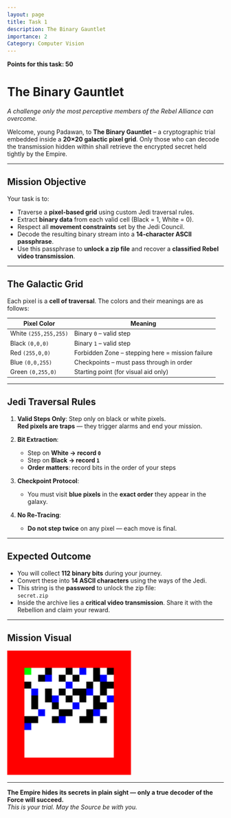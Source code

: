 ```yaml
---
layout: page
title: Task 1
description: The Binary Gauntlet
importance: 2
Category: Computer Vision
---
```


**Points for this task: 50**

# The Binary Gauntlet  
_A challenge only the most perceptive members of the Rebel Alliance can overcome._

Welcome, young Padawan, to **The Binary Gauntlet** – a cryptographic trial embedded inside a **20×20 galactic pixel grid**. Only those who can decode the transmission hidden within shall retrieve the encrypted secret held tightly by the Empire.

---

## Mission Objective

Your task is to:

- Traverse a **pixel-based grid** using custom Jedi traversal rules.
- Extract **binary data** from each valid cell (Black = 1, White = 0).
- Respect all **movement constraints** set by the Jedi Council.
- Decode the resulting binary stream into a **14-character ASCII passphrase**.
- Use this passphrase to **unlock a zip file** and recover a **classified Rebel video transmission**.

---

## The Galactic Grid

Each pixel is a **cell of traversal**. The colors and their meanings are as follows:

| Pixel Color           | Meaning                              |
| --------------------- | ------------------------------------ |
| White `(255,255,255)` | Binary `0` – valid step              |
| Black `(0,0,0)`       | Binary `1` – valid step              |
| Red `(255,0,0)`       | Forbidden Zone – stepping here = mission failure |
| Blue `(0,0,255)`      | Checkpoints – must pass through in order |
| Green `(0,255,0)`     | Starting point (for visual aid only) |

---

## Jedi Traversal Rules

1. **Valid Steps Only**: Step only on black or white pixels.  
   **Red pixels are traps** — they trigger alarms and end your mission.

2. **Bit Extraction**:
   - Step on **White → record `0`**
   - Step on **Black → record `1`**
   - **Order matters**: record bits in the order of your steps

3. **Checkpoint Protocol**:
   - You must visit **blue pixels** in the **exact order** they appear in the galaxy.

4. **No Re-Tracing**:
   - **Do not step twice** on any pixel — each move is final.

---

## Expected Outcome

- You will collect **112 binary bits** during your journey.
- Convert these into **14 ASCII characters** using the ways of the Jedi.
- This string is the **password** to unlock the zip file:  
  `secret.zip`
- Inside the archive lies a **critical video transmission**. Share it with the Rebellion and claim your reward.

---

## Mission Visual
 
![Binary Gauntlet Grid](assets/img/maze.png)

---

**The Empire hides its secrets in plain sight — only a true decoder of the Force will succeed.**  
_This is your trial. May the Source be with you._
